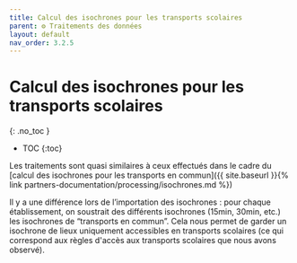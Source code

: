 ```yaml
---
title: Calcul des isochrones pour les transports scolaires
parent: ⚙️ Traitements des données
layout: default
nav_order: 3.2.5
---
```


# Calcul des isochrones pour les transports scolaires
{: .no_toc }

- TOC
{:toc}

Les traitements sont quasi similaires à ceux effectués dans le cadre du [calcul des isochrones pour les transports en commun]({{ site.baseurl }}{% link partners-documentation/processing/isochrones.md %})

Il y a une différence lors de l’importation des isochrones : pour chaque établissement, on soustrait des différents isochrones (15min, 30min, etc.) les isochrones de “transports en commun”. Cela nous permet de garder un isochrone de lieux uniquement accessibles en transports scolaires (ce qui correspond aux règles d'accès aux transports scolaires que nous avons observé).